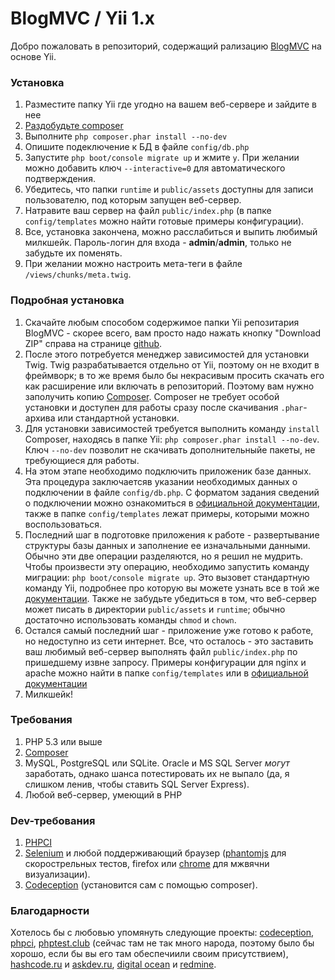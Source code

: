 # BlogMVC / Yii 1.x

Добро пожаловать в репозиторий, содержащий рализацию
[BlogMVC](http://blogmvc.com) на основе Yii.

### Установка

1. Разместите папку Yii где угодно на вашем веб-сервере и зайдите в нее
2. [Раздобудьте composer](http://getcomposer.org)
3. Выполните `php composer.phar install --no-dev`
4. Опишите подеключение к БД в файле `config/db.php`
5. Запустите `php boot/console migrate up` и жмите `y`. При желании можно
добавить ключ `--interactive=0` для автоматического подтверждения.
6. Убедитесь, что папки `runtime` и `public/assets` доступны для записи
пользователю, под которым запущен веб-сервер.
6. Натравите ваш сервер на файл `public/index.php` (в папке `config/templates`
можно найти готовые примеры конфигурации).
7. Все, установка закончена, можно расслабиться и выпить любимый милкшейк.
Пароль-логин для входа - **admin**/**admin**, только не забудьте их поменять.
8. При желании можно настроить мета-теги в файле `/views/chunks/meta.twig`.

### Подробная установка

1. Скачайте любым способом содержимое папки Yii репозитария BlogMVC - скорее
всего, вам просто надо нажать кнопку "Download ZIP" справа на странице
[github](https://github.com/Grafikart/BlogMVC).
2. После этого потребуется менеджер зависимостей для установки Twig. Twig
разрабатывается отдельно от Yii, поэтому он не входит в фреймворк; в то же время
было бы некрасивым просить скачать его как расширение или включать в репозиторий.
Поэтому вам нужно заполучить копию [Composer](http://getcomposer.org). Composer
не требует особой установки и доступен для работы сразу после скачивания
`.phar`-архива или стандартной установки.
3. Для установки зависимостей требуется выполнить команду `install` Composer,
находясь в папке Yii: `php composer.phar install --no-dev`. Ключ `--no-dev`
позволит не скачивать дополнительныйе пакеты, не требующиеся для работы.
4. На этом этапе необходимо подключить приложеник базе данных. Эта процедура
заключаетсяв указании необходимых данных о подключении в файле `config/db.php`.
С форматом задания сведений о подключении можно ознакомиться в
[официальной документации](http://yiiframework.ru/doc/guide/ru/database.dao),
также в папке `config/templates` лежат примеры, которыми можно воспользоваться.
5. Последний шаг в подготовке приложения к работе - развертывание структуры базы
данных и заполнение ее изначальными данными. Обычно эти две операции
разделяются, но я решил не мудрить.
Чтобы произвести эту операцию, необходимо запустить команду миграции:
`php boot/console migrate up`. Это вызовет стандартную команду Yii, подробнее
про которую вы можете узнать все в той же
[документации](http://yiiframework.ru/doc/guide/ru/database.migration).
Также не забудьте убедиться в том, что веб-сервер может писать в директории
`public/assets` и `runtime`; обычно достаточно использовать команды `chmod` и
`chown`.
6. Остался самый последний шаг - приложение уже готово к работе, но недоступно
из сети интернет. Все, что осталось - это заставить ваш любимый веб-сервер
выполнять файл `public/index.php` по пришедшему извне запросу. Примеры
конфигурации для nginx и apache можно найти в папке `config/templates` или в
[официальной документации](http://yiiframework.ru/doc/guide/ru/quickstart.apache-nginx-config)
7. Милкшейк!

### Требования

1. PHP 5.3 или выше
2. [Composer](http://getcomposer.org)
3. MySQL, PostgreSQL или SQLite. Oracle и MS SQL Server *могут* заработать,
однако шанса потестировать их не выпало (да, я слишком ленив, чтобы ставить SQL
Server Express).
4. Любой веб-сервер, умеющий в PHP

### Dev-требования

1. [PHPCI](https://www.phptesting.org)
2. [Selenium](http://seleniumhq.org) и любой поддерживающий браузер
([phantomjs](http://phantomjs.org/) для скорострельных тестов, firefox или
[chrome](https://code.google.com/p/selenium/wiki/ChromeDriver) для мжвячни
визуализации).
3. [Codeception](http://codeception.com) (установится сам с помощью composer).

### Благодарности

Хотелось бы с любовью упомянуть следующие проекты:
[codeception](http://codeception.com), [phpci](https://www.phptesting.org),
[phptest.club](http://phptest.club) (сейчас там не так много народа, поэтому
было бы хорошо, если бы вы его там обеспечиили своим присутствием),
[hashcode.ru](http://hashcode.ru) и [askdev.ru](http://askdev.ru),
[digital ocean](https://www.digitalocean.com) и
[redmine](http://redmine.org).